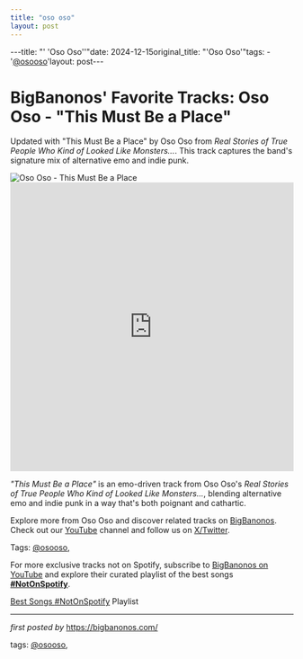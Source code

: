 ```yaml
---
title: "oso oso"
layout: post
---
```

---title: "' 'Oso Oso''"date: 2024-12-15original_title: "'Oso Oso'"tags:  - '[@osooso](/tags/osooso/)'layout: post---<!-- Post Title --><h1 >BigBanonos' Favorite Tracks: Oso Oso - "This Must Be a Place"</h1> <!-- Introductory Text --><p >Updated with "This Must Be a Place" by Oso Oso from *Real Stories of True People Who Kind of Looked Like Monsters...*. This track captures the band's signature mix of alternative emo and indie punk.</p> <!-- Featured Image --><div > <img src="https://i.ytimg.com/vi/LDocqOCHhUs/maxresdefault.jpg" alt="Oso Oso - This Must Be a Place" /></div> <!-- YouTube Video Embed --><div > <iframe width="100%" height="514" src="https://www.youtube.com/embed/Gcns198Yx5Y" title="This Must Be a Place" frameborder="0" allow="accelerometer; autoplay; clipboard-write; encrypted-media; gyroscope; picture-in-picture; web-share" referrerpolicy="strict-origin-when-cross-origin" allowfullscreen></iframe></div> <!-- Song Information --><div > <p><em>"This Must Be a Place"</em> is an emo-driven track from Oso Oso's *Real Stories of True People Who Kind of Looked Like Monsters...*, blending alternative emo and indie punk in a way that's both poignant and cathartic.</p></div> <!-- Footer Links --><div > <p>Explore more from Oso Oso and discover related tracks on <a href="https://bigbanonos.com/" target="_blank">BigBanonos</a>. Check out our <a href="https://www.youtube.com/[@BigBanonos](/tags/BigBanonos/)" target="_blank">YouTube</a> channel and follow us on <a href="https://x.com/bigbanonos" target="_blank">X/Twitter</a>.</p></div> <!-- Tags --><p >Tags: [@osooso](/tags/osooso/),</p><!--Subscribe and Playlist Links--><div>    <p>For more exclusive tracks not on Spotify, subscribe to <a href="https://www.youtube.com/[@BigBanonos](/tags/BigBanonos/)" target="_blank">BigBanonos on YouTube</a> and explore their curated playlist of the best songs <strong>[#NotOnSpotify](/tags/NotOnSpotify/)</strong>.</p>    <p><a href="https://www.youtube.com/playlist?list=PLtuNtuTatqI0kFahUCbtbfenC_ET5O_tr" target="_blank">Best Songs [#NotOnSpotify](/tags/NotOnSpotify/) Playlist<br /></a></p></div><hr /><p><em>first posted by</em> <a href="https://bigbanonos.com/" rel="noopener" target="_new">https://bigbanonos.com/</a></p><p>tags: [@osooso](/tags/osooso/),</p>